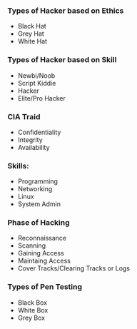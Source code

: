 ### Types of Hacker based on Ethics
+ Black Hat
+ Grey Hat
+ White Hat 

### Types of Hacker based on Skill
+ Newbi/Noob
+ Script Kiddie
+ Hacker
+ Elite/Pro Hacker

### CIA Traid
+ Confidentiality
+ Integrity 
+ Availability 

### Skills:
+ Programming
+ Networking
+ Linux
+ System Admin


### Phase of Hacking
+ Reconnaissance
+ Scanning
+ Gaining Access
+ Maintaing Access
+ Cover Tracks/Clearing Tracks or Logs

### Types of Pen Testing
+ Black Box
+ White Box
+ Grey Box

